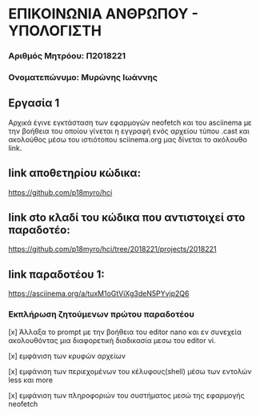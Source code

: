 # ΕΠΙΚΟΙΝΩΝΙΑ ΑΝΘΡΩΠΟΥ - ΥΠΟΛΟΓΙΣΤΗ
### Αριθμός Μητρόου: Π2018221
### Ονοματεπώνυμο: Μυρώνης Ιωάννης

## Εργασία 1
  Αρχικά έγινε εγκτάσταση των εφαρμογών neofetch και του asciinema με την βοήθεια του οποίου γίνεται η εγγραφή ενός αρχείου τύπου .cast και ακολούθος μέσω του ιστιότοπου sciinema.org μας δίνεται το ακόλουθο link.
  
  ## link αποθετηρίου κώδικα:
  https://github.com/p18myro/hci
  
  ## link σto κλαδί του κώδικα που αντιστοιχεί στο παραδοτέο:
  https://github.com/p18myro/hci/tree/2018221/projects/2018221

## link παραδοτέου 1:
 https://asciinema.org/a/tuxM1oGtViXg3deN5PYvjp2Q6

### Εκπλήρωση ζητούμενων πρώτου παραδοτέου

[x] Άλλαξα το prompt με την βοήθεια του editor nano και εν συνεχεία ακολουθόντας μια διαφορετική διαδικασία μεσω του editor vi.

[x] εμφάνιση των κρυφών αρχείων

[x] εμφάνιση των περιεχομένων του κέλυφους(shell) μέσω των εντολών less και more

[x] εμφάνιση των πληροφοριών του συστήματος μεσώ της εφαρμογής neofetch 


